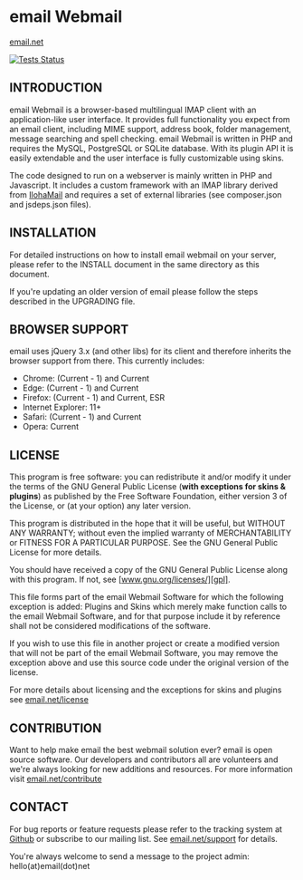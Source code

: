 email Webmail 
=================
[email.net](https://email.net)

[![Tests Status](https://github.com/email/emailmail/actions/workflows/tests.yml/badge.svg?branch=master)](https://github.com/email/emailmail/actions/workflows/tests.yml)

INTRODUCTION
------------
email Webmail is a browser-based multilingual IMAP client with an
application-like user interface. It provides full functionality you expect
from an email client, including MIME support, address book, folder management,
message searching and spell checking. email Webmail is written in PHP and
requires the MySQL, PostgreSQL or SQLite database. With its plugin API it is
easily extendable and the user interface is fully customizable using skins.

The code designed to run on a webserver is mainly written in PHP and Javascript.
It includes a custom framework with an IMAP library derived from [IlohaMail][iloha]
and requires a set of external libraries (see composer.json and jsdeps.json files).


INSTALLATION
------------
For detailed instructions on how to install email webmail on your server,
please refer to the INSTALL document in the same directory as this document.

If you're updating an older version of email please follow the steps
described in the UPGRADING file.


BROWSER SUPPORT
---------------
email uses jQuery 3.x (and other libs) for its client and therefore
inherits the browser support from there. This currently includes:

- Chrome: (Current - 1) and Current
- Edge: (Current - 1) and Current
- Firefox: (Current - 1) and Current, ESR
- Internet Explorer: 11+
- Safari: (Current - 1) and Current
- Opera: Current


LICENSE
-------
This program is free software: you can redistribute it and/or modify
it under the terms of the GNU General Public License (**with exceptions
for skins & plugins**) as published by the Free Software Foundation,
either version 3 of the License, or (at your option) any later version.

This program is distributed in the hope that it will be useful,
but WITHOUT ANY WARRANTY; without even the implied warranty of
MERCHANTABILITY or FITNESS FOR A PARTICULAR PURPOSE. See the
GNU General Public License for more details.

You should have received a copy of the GNU General Public License
along with this program. If not, see [www.gnu.org/licenses/][gpl].

This file forms part of the email Webmail Software for which the
following exception is added: Plugins and Skins which merely make
function calls to the email Webmail Software, and for that purpose
include it by reference shall not be considered modifications of
the software.

If you wish to use this file in another project or create a modified
version that will not be part of the email Webmail Software, you
may remove the exception above and use this source code under the
original version of the license.

For more details about licensing and the exceptions for skins and plugins
see [email.net/license][license]


CONTRIBUTION
------------
Want to help make email the best webmail solution ever?
email is open source software. Our developers and contributors all
are volunteers and we're always looking for new additions and resources.
For more information visit [email.net/contribute][contrib]


CONTACT
-------
For bug reports or feature requests please refer to the tracking system
at [Github][githubissues] or subscribe to our mailing list.
See [email.net/support][support] for details.

You're always welcome to send a message to the project admin:
hello(at)email(dot)net


[iloha]:        https://sourceforge.net/projects/ilohamail/
[gpl]:          https://www.gnu.org/licenses/
[license]:      https://email.net/license
[contrib]:      https://email.net/contribute
[support]:      https://email.net/support
[githubissues]: https://github.com/email/email/issues
